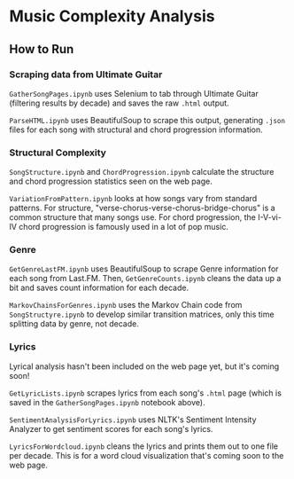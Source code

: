 # Music Complexity Analysis

## How to Run

### Scraping data from Ultimate Guitar
`GatherSongPages.ipynb` uses Selenium to tab through Ultimate Guitar (filtering results by decade) and saves the raw `.html` output.

`ParseHTML.ipynb` uses BeautifulSoup to scrape this output, generating `.json` files for each song with structural and chord progression information.

### Structural Complexity
`SongStructure.ipynb` and `ChordProgression.ipynb` calculate the structure and chord progression statistics seen on the web page.

`VariationFromPattern.ipynb` looks at how songs vary from standard patterns. For structure,  "verse-chorus-verse-chorus-bridge-chorus" is a common structure that many songs use. For chord progression, the I-V-vi-IV chord progression is famously used in a lot of pop music.

### Genre
`GetGenreLastFM.ipynb` uses BeautifulSoup to scrape Genre information for each song from Last.FM. Then, `GetGenreCounts.ipynb` cleans the data up a bit and saves count information for each decade.

`MarkovChainsForGenres.ipynb` uses the Markov Chain code from `SongStructyre.ipynb` to develop similar transition matrices, only this time splitting data by genre, not decade.

### Lyrics
Lyrical analysis hasn't been included on the web page yet, but it's coming soon!

`GetLyricLists.ipynb` scrapes lyrics from each song's `.html` page (which is saved in the `GatherSongPages.ipynb` notebook above).

`SentimentAnalysisForLyrics.ipynb` uses NLTK's Sentiment Intensity Analyzer to get sentiment scores for each song's lyrics.

`LyricsForWordcloud.ipynb` cleans the lyrics and prints them out to one file per decade. This is for a word cloud visualization that's coming soon to the web page.
